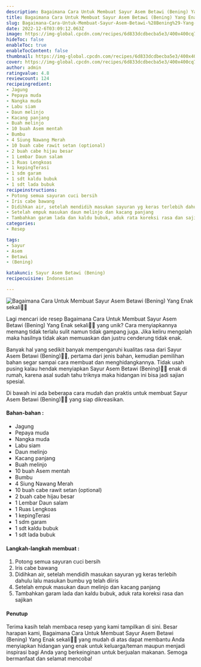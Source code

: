 ```yaml
---
description: Bagaimana Cara Untuk Membuat Sayur Asem Betawi (Bening) Yang Enak sekali"
title: Bagaimana Cara Untuk Membuat Sayur Asem Betawi (Bening) Yang Enak sekali
slug: Bagaimana-Cara-Untuk-Membuat-Sayur-Asem-Betawi-%28Bening%29-Yang-Enak-sekali
date: 2022-12-6T03:09:12.063Z
image: https://img-global.cpcdn.com/recipes/6d833dcdbecba5e3/400x400cq70/photo.jpg
hideToc: false
enableToc: true
enableTocContent: false
thumbnail: https://img-global.cpcdn.com/recipes/6d833dcdbecba5e3/400x400cq70/photo.jpg
cover: https://img-global.cpcdn.com/recipes/6d833dcdbecba5e3/400x400cq70/photo.jpg
author: admin
ratingvalue: 4.8
reviewcount: 124
recipeingredient:
- Jagung
- Pepaya muda
- Nangka muda
- Labu siam
- Daun melinjo
- Kacang panjang
- Buah melinjo
- 10 buah Asem mentah
- Bumbu
- 4 Siung Nawang Merah
- 10 buah cabe rawit setan (optional)
- 2 buah cabe hijau besar
- 1 Lembar Daun salam
- 1 Ruas Lengkoas
- 1 kepingTerasi
- 1 sdm garam
- 1 sdt kaldu bubuk
- 1 sdt lada bubuk
recipeinstructions:
- Potong semua sayuran cuci bersih
- Iris cabe bawang
- Didihkan air, setelah mendidih masukan sayuran yg keras terlebih dahulu lalu masukan bumbu yg telah diiris
- Setelah empuk masukan daun melinjo dan kacang panjang
- Tambahkan garam lada dan kaldu bubuk, aduk rata koreksi rasa dan sajikan
categories:
- Resep

tags:
- Sayur
- Asem
- Betawi
- (Bening)

katakunci: Sayur Asem Betawi (Bening)
recipecuisine: Indonesian

---
```


![Bagaimana Cara Untuk Membuat Sayur Asem Betawi (Bening) Yang Enak sekali👩‍🍳](https://img-global.cpcdn.com/recipes/6d833dcdbecba5e3/400x400cq70/photo.jpg)

Lagi mencari ide resep Bagaimana Cara Untuk Membuat Sayur Asem Betawi (Bening) Yang Enak sekali👩‍🍳 yang unik? Cara menyiapkannya memang tidak terlalu sulit namun tidak gampang juga. Jika keliru mengolah maka hasilnya tidak akan memuaskan dan justru cenderung tidak enak.

Banyak hal yang sedikit banyak mempengaruhi kualitas rasa dari Sayur Asem Betawi (Bening)👩‍🍳, pertama dari jenis bahan, kemudian pemilihan bahan segar sampai cara membuat dan menghidangkannya. Tidak usah pusing kalau hendak menyiapkan Sayur Asem Betawi (Bening)👩‍🍳 enak di rumah, karena asal sudah tahu triknya maka hidangan ini bisa jadi sajian spesial.

Di bawah ini ada beberapa cara mudah dan praktis untuk membuat Sayur Asem Betawi (Bening)👩‍🍳 yang siap dikreasikan.

<!--inarticleads1-->

#### Bahan-bahan :

- Jagung
- Pepaya muda
- Nangka muda
- Labu siam
- Daun melinjo
- Kacang panjang
- Buah melinjo
- 10 buah Asem mentah
- Bumbu
- 4 Siung Nawang Merah
- 10 buah cabe rawit setan (optional)
- 2 buah cabe hijau besar
- 1 Lembar Daun salam
- 1 Ruas Lengkoas
- 1 kepingTerasi
- 1 sdm garam
- 1 sdt kaldu bubuk
- 1 sdt lada bubuk

<!--inarticleads2-->

#### Langkah-langkah membuat :

1. Potong semua sayuran cuci bersih
1. Iris cabe bawang
1. Didihkan air, setelah mendidih masukan sayuran yg keras terlebih dahulu lalu masukan bumbu yg telah diiris
1. Setelah empuk masukan daun melinjo dan kacang panjang
1. Tambahkan garam lada dan kaldu bubuk, aduk rata koreksi rasa dan sajikan

#### Penutup

Terima kasih telah membaca resep yang kami tampilkan di sini. Besar harapan kami, Bagaimana Cara Untuk Membuat Sayur Asem Betawi (Bening) Yang Enak sekali👩‍🍳 yang mudah di atas dapat membantu Anda menyiapkan hidangan yang enak untuk keluarga/teman maupun menjadi inspirasi bagi Anda yang berkeinginan untuk berjualan makanan. Semoga bermanfaat dan selamat mencoba!